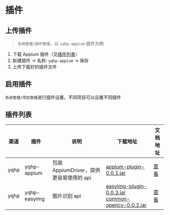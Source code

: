 # 插件

## 上传插件

> `系统管理/插件管理`，以 `yqhp-appium` 插件为例

1. 下载 Appium 插件（见[插件列表](#插件列表)）
2. 新建插件 -> 名称: `yqhp-appium` -> 保存
3. 上传下载好的插件文件

## 启用插件

`系统管理/项目管理`进行插件设置，不同项目可以设置不同插件

## 插件列表

| 渠道 | 插件         | 说明                                    | 下载地址                                                                                                                                                                | 文档地址                                                             |
| ---- | ------------ | --------------------------------------- | ----------------------------------------------------------------------------------------------------------------------------------------------------------------------- | -------------------------------------------------------------------- |
| yqhp | yqhp-appium  | 包装 AppiumDriver，提供更容易使用的 api | [appium-plugin-0.0.1.jar](http://139.9.5.56:9000/yqhp-res/appium-plugin-0.0.1.jar)                                                                                      | [查看](https://github.com/yqhp/yqhp/tree/main/agent/plugins/appium)  |
| yqhp | yqhp-easyimg | 图片识别 api                            | [easyimg-plugin-0.0.3.jar](http://139.9.5.56:9000/yqhp-res/easyimg-plugin-0.0.3.jar) [common-opencv-0.0.2.jar](http://139.9.5.56:9000/yqhp-res/common-opencv-0.0.2.jar) | [查看](https://github.com/yqhp/yqhp/tree/main/agent/plugins/easyimg) |
